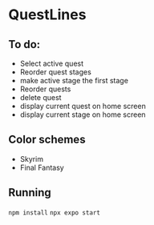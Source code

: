 # QuestLines
## To do:
- Select active quest
- Reorder quest stages
- make active stage the first stage
- Reorder quests
- delete quest
- display current quest on home screen
- display current stage on home screen

## Color schemes
- Skyrim
- Final Fantasy

## Running
`npm install`
`npx expo start`